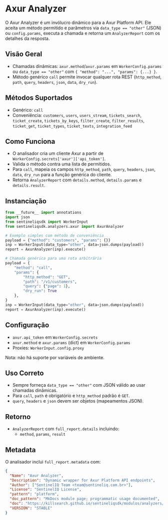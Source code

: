 # Axur Analyzer

O Axur Analyzer é um invólucro dinâmico para a Axur Platform API. Ele aceita um método
permitido e parâmetros via `data_type == "other"` (JSON) ou `config.params`, executa a
chamada e retorna um `AnalyzerReport` com os detalhes da resposta.

## Visão Geral

- Chamadas dinâmicas: `axur.method`/`axur.params` em `WorkerConfig.params` ou
  `data_type == "other"` com `{ "method": "...", "params": {...} }`.
- Método genérico `call` permite invocar qualquer rota REST (`http_method`, `path`, `query`,
  `headers`, `json`, `data`, `dry_run`).

## Métodos Suportados

- Genérico: `call`
- Conveniência: `customers`, `users`, `users_stream`, `tickets_search`, `ticket_create`,
  `tickets_by_keys`, `filter_create`, `filter_results`, `ticket_get`, `ticket_types`,
  `ticket_texts`, `integration_feed`

## Como Funciona

- O analisador cria um cliente Axur a partir de `WorkerConfig.secrets['axur']['api_token']`.
- Valida o método contra uma lista de permitidos.
- Para `call`, mapeia os campos `http_method`, `path`, `query`, `headers`, `json`, `data`,
  `dry_run` para a função genérica do cliente.
- Retorna `AnalyzerReport` com `details.method`, `details.params` e `details.result`.

## Instanciação

```python
from __future__ import annotations
import json
from sentineliqsdk import WorkerInput
from sentineliqsdk.analyzers.axur import AxurAnalyzer

# Exemplo simples com método de conveniência
payload = {"method": "customers", "params": {}}
inp = WorkerInput(data_type="other", data=json.dumps(payload))
report = AxurAnalyzer(inp).execute()

# Chamada genérica para uma rota arbitrária
payload = {
    "method": "call",
    "params": {
        "http_method": "GET",
        "path": "/v1/customers",
        "query": {"page": 1},
        "dry_run": True
    },
}
inp = WorkerInput(data_type="other", data=json.dumps(payload))
report = AxurAnalyzer(inp).execute()
```

## Configuração

- `axur.api_token` em `WorkerConfig.secrets`
- `axur.method` e `axur.params` (dict) em `WorkerConfig.params`
- Proxies: `WorkerInput.config.proxy`

Nota: não há suporte por variáveis de ambiente.

## Uso Correto

- Sempre forneça `data_type == "other"` com JSON válido ao usar chamadas dinâmicas.
- Para `call`, `path` é obrigatório e `http_method` padrão é `GET`.
- `query`, `headers` e `json` devem ser objetos (mapeamentos JSON).

## Retorno

- `AnalyzerReport` com `full_report.details` incluindo:
  - `method`, `params`, `result`

## Metadata

O analisador inclui `full_report.metadata` com:

```json
{
  "Name": "Axur Analyzer",
  "Description": "Dynamic wrapper for Axur Platform API endpoints",
  "Author": ["SentinelIQ Team <team@sentineliq.com.br>"],
  "License": "SentinelIQ License",
  "pattern": "platform",
  "doc_pattern": "MkDocs module page; programmatic usage documented",
  "doc": "https://killsearch.github.io/sentineliqsdk/modulos/analyzers/axur/",
  "VERSION": "STABLE"
}
```
